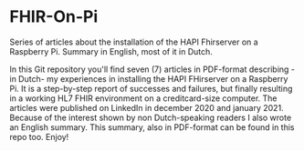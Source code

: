 # FHIR-On-Pi
Series of articles about the installation of the HAPI Fhirserver on a Raspberry Pi. Summary in English, most of it in Dutch.

In this Git repository you'll find seven (7) articles in PDF-format describing -in Dutch- my experiences in installing the HAPI FHirserver on a Raspberry Pi. It is a step-by-step report of successes and failures, but finally resulting in a working HL7 FHIR environment on a creditcard-size computer.
The articles were published on LinkedIn in december 2020 and january 2021. Because of the interest shown by non Dutch-speaking readers I also wrote an English summary. This summary, also in PDF-format can be found in this repo too.
Enjoy!

